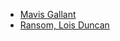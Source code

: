 - [Mavis Gallant](https://en.wikipedia.org/wiki/Mavis_Gallant)
- [Ransom, Lois Duncan](https://en.wikipedia.org/wiki/Ransom_(Duncan_novel))